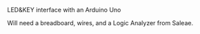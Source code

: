 LED&KEY interface with an Arduino Uno

Will need a breadboard, wires, and a Logic Analyzer from Saleae.